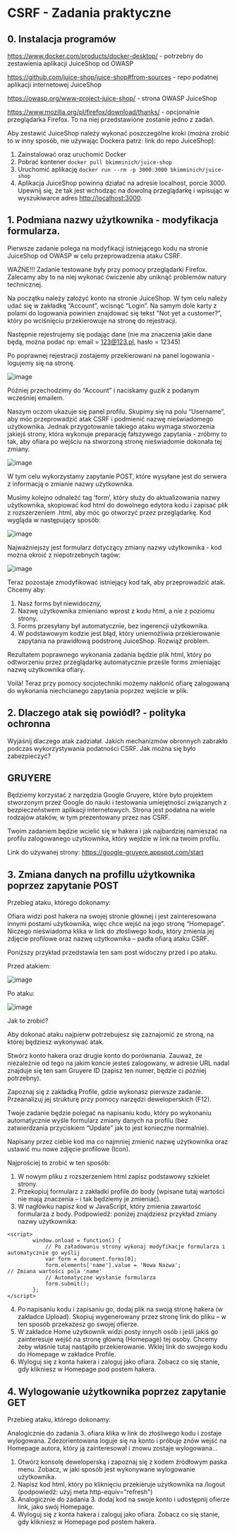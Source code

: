 # CSRF - Zadania praktyczne
## 0. Instalacja programów

https://www.docker.com/products/docker-desktop/ - potrzebny do zestawienia aplikacji JuiceShop od OWASP

https://github.com/juice-shop/juice-shop#from-sources -  repo podatnej aplikacji internetowej JuiceShop 

https://owasp.org/www-project-juice-shop/ - strona OWASP JuiceShop

https://www.mozilla.org/pl/firefox/download/thanks/ - opcjonalnie przeglądarka Firefox. To na niej przedstawione zostanie jedno z zadań.

Aby zestawić JuiceShop należy wykonać poszczególne kroki (można zrobić to w inny sposób, nie używając Dockera patrz: link do repo JuiceShop):
1. Zainstalować oraz uruchomić Docker
2. Pobrać kontener ```docker pull bkimminich/juice-shop```
3. Uruchomić aplikację ```docker run --rm -p 3000:3000 bkimminich/juice-shop```
4. Aplikacja JuiceShop powinna działać na adresie localhost, porcie 3000. Upewnij się, że tak jest wchodząc na dowolną przeglądarkę i wpisując w wyszukiwarce adres <http://localhost:3000>.

## 1. Podmiana nazwy użytkownika - modyfikacja formularza.

Pierwsze zadanie polega na modyfikacji istniejącego kodu na stronie JuiceShop od OWASP w celu przeprowadzenia ataku CSRF.

WAŻNE!!! Zadanie testowane były przy pomocy przeglądarki Firefox. Zalecamy aby to na niej wykonać ćwiczenie aby uniknąć problemów natury technicznej.

Na początku należy założyć konto na stronie JuiceShop. W tym celu należy udać się w zakładkę “Account”, wcisnąć “Login”. Na samym dole karty z polami do logowania powinien znajdować się tekst "Not yet a customer?”, który po wciśnięciu przekierowuje na stronę do rejestracji. 

Następnie rejestrujemy się podając dane (nie ma znaczenia jakie dane będą, można podać np: email = 123@123.pl, hasło = 12345)

Po poprawnej rejestracji zostajemy przekierowani na panel logowania - logujemy się na stronę. 

![image](https://github.com/Mibazach/BAIiM/blob/main/Logowanie.jpg)

Później przechodzimy do “Account” i naciskamy guzik z podanym wcześniej emailem.

Naszym oczom ukazuje się panel profilu. Skupimy się na polu “Username”, aby móc przeprowadzić atak CSRF i podmienić nazwę nieświadomego użytkownika. Jednak przygotowanie takiego ataku wymaga stworzenia jakiejś strony, która wykonuje preparację fałszywego zapytania - zróbmy to tak, aby ofiara po wejściu na stworzoną stronę nieświadomie dokonała tej zmiany.

![image](https://github.com/Mibazach/BAIiM/blob/main/nazwa.jpg)

W tym celu wykorzystamy zapytanie POST, które wysyłane jest do serwera z informacją o zmianie nazwy użytkownika.

Musimy kolejno odnaleźć tag ‘form’, który służy do aktualizowania nazwy użytkownika, skopiować kod html do dowolnego edytora kodu i zapisać plik z rozszerzeniem .html, aby móc go otworzyć przez przeglądarkę. Kod wygląda w następujący sposób:

![image](https://github.com/Mibazach/BAIiM/blob/main/Form.jpg)

Najważniejszy jest formularz dotyczący zmiany nazwy użytkownika - kod można okroić z niepotrzebnych tagów: 

![image](https://github.com/Mibazach/BAIiM/blob/main/Okrojony%20form.jpg)

Teraz pozostaje zmodyfikować istniejący kod tak, aby przeprowadzić atak. Chcemy aby:
1. Nasz forms był niewidoczny,
2. Nazwę użytkownika zmieniano wprost z kodu html, a nie z poziomu strony.
3. Forms przesyłany był automatycznie, bez ingerencji użytkownika.
4. W podstawowym kodzie jest błąd, który uniemożliwia przekierowanie zapytania na prawidłową podstronę JuiceShop. Rozwiąż problem. 

Rezultatem poprawnego wykonania zadania będzie plik html, który po odtworzeniu przez przeglądarkę automatycznie prześle forms zmieniając nazwę użytkownika ofiary.

Voilà! Teraz przy pomocy socjotechniki możemy nakłonić ofiarę zalogowaną do wykonania niechcianego zapytania poprzez wejście w plik.

## 2. Dlaczego atak się powiódł? - polityka ochronna

Wyjaśnij dlaczego atak zadziałał. Jakich mechanizmów obronnych zabrakło podczas wykorzystywania podatności CSRF. Jak można się było zabezpieczyć?

## GRUYERE

Będziemy korzystać z narzędzia Google Gruyere, które było projektem stworzonym przez Google do nauki i testowania umiejętności związanych z bezpieczeństwem aplikacji internetowych. Strona jest podatna na wiele rodzajów ataków, w tym prezentowany przez nas CSRF.

Twoim zadaniem będzie wcielić się w hakera i jak najbardziej namieszać na profilu zalogowanego użytkownika, który wejdzie w link na twoim profilu.

Link do używanej strony: <https://google-gruyere.appspot.com/start>

## 3. Zmiana danych na profillu użytkownika poprzez zapytanie POST

Przebieg ataku, którego dokonamy:

Ofiara widzi post hakera na swojej stronie głównej i jest zainteresowana innymi postami użytkownika, więc chce wejść na jego stronę “Homepage”. Niczego nieświadoma klika w link do złośliwego kodu, który zmienia jej zdjęcie profilowe oraz nazwę użytkownika – padła ofiarą ataku CSRF.

Poniższy przykład przedstawia ten sam post widoczny przed i po ataku.

Przed atakiem:

![image](https://github.com/Mibazach/BAIiM/blob/main/przed.jpg)

Po ataku:

![image](https://github.com/Mibazach/BAIiM/blob/main/po.jpg)

Jak to zrobić?

Aby dokonać ataku najpierw potrzebujesz się zaznajomić ze stroną, na której będziesz wykonywać atak.

Stwórz konto hakera oraz drugie konto do porównania. Zauważ, że niezależnie od tego na jakim koncie jesteś zalogowany, w adresie URL nadal znajduje się ten sam Gruyere ID (zapisz ten numer, będzie ci później potrzebny).

Zapoznaj się z zakładką Profile, gdzie wykonasz pierwsze zadanie.  Przeanalizuj jej strukturę przy pomocy narzędzi deweloperskich (F12).

Twoje zadanie będzie polegać na napisaniu kodu, który po wykonaniu automatycznie wyśle formularz zmiany danych na profilu (bez zatwierdzania przyciskiem “Update” jak to jest konieczne normalnie).

Napisany przez ciebie kod ma co najmniej zmienić nazwę użytkownika oraz ustawić mu nowe zdjęcie profilowe (Icon).

Najprościej to zrobić w ten sposób:
1. W nowym pliku z rozszerzeniem html zapisz podstawowy szkielet strony.
2. Przekopiuj formularz z zakładki profile do body (wpisane tutaj wartości nie mają znaczenia – i tak będziemy je zmieniać).
3. W nagłówku napisz kod w JavaScript, który zmienia zawartość formularza z body. Podpowiedź: poniżej znajdziesz przykład zmiany nazwy użytkownika:

```
<script>
    	window.onload = function() {
        	// Po załadowaniu strony wykonaj modyfikacje formularza i automatycznie go wyślij
        	var form = document.forms[0];
        	form.elements['name'].value = 'Nowa Nazwa';                	// Zmiana wartości pola 'name'        	
        	// Automatyczne wysłanie formularza
        	form.submit();
    	};
</script>
```

4. Po napisaniu kodu i zapisaniu go, dodaj plik na swoją stronę hakera (w zakładce Upload). Skopiuj wygenerowany przez stronę link do pliku – w ten sposób przekażesz go swojej ofierze.
5. W zakładce Home użytkownik widzi posty innych osób i jeśli jakiś go zainteresuje wejść na stronę główną (Homepage) tej osoby. Chcemy żeby właśnie tutaj nastąpiło przekierowanie. Wklej link do swojego kodu do Homepage w zakładce Profile.
6. Wyloguj się z konta hakera i zaloguj jako ofiara. Zobacz co się stanie, gdy klikniesz w Homepage pod postem hakera.

## 4. Wylogowanie użytkownika poprzez zapytanie GET

Przebieg ataku, którego dokonamy:

Analogicznie do zadania 3. ofiara klika w link do złośliwego kodu i zostaje wylogowana. Zdezorientowana loguje się na konto i próbuje znów wejść na Homepage autora, który ją zainteresował i znowu zostaje wylogowana…

1. Otwórz konsolę deweloperską i zapoznaj się z kodem źródłowym paska menu. Zobacz, w jaki sposób jest wykonywane wylogowanie użytkownika.
2. Napisz kod html, który po kliknięciu przekieruje użytkownika na /logout (podpowiedź: użyj meta http-equiv="refresh")
3. Analogicznie do zadania 3. dodaj kod na swoje konto i udostępnij ofierze link, jako swój Homepage.
4. Wyloguj się z konta hakera i zaloguj jako ofiara. Zobacz co się stanie, gdy klikniesz w Homepage pod postem hakera.





